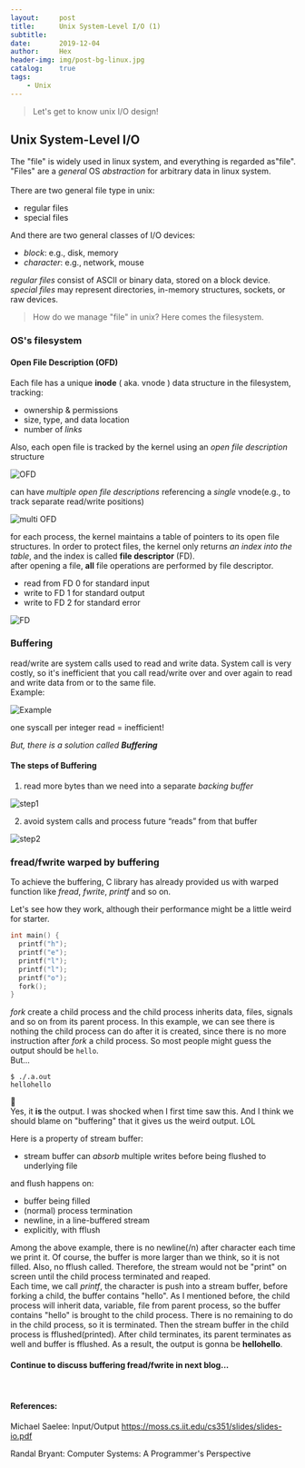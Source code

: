 ```yaml
---
layout:     post
title:      Unix System-Level I/O (1)
subtitle:   
date:       2019-12-04
author:     Hex
header-img: img/post-bg-linux.jpg
catalog:    true
tags:
    - Unix
---
```


> Let's get to know unix I/O design!

## Unix System-Level I/O

The "file" is widely used in linux system, and everything is regarded as"file". "Files" are a *general* OS *abstraction* for arbitrary data in linux system.   
<br> There are two general file type in unix:

- regular files
- special files

And there are two general classes of I/O devices:
- *block*: e.g., disk, memory
- *character*: e.g., network, mouse

*regular files* consist of ASCII or binary
data, stored on a block device.  
*special files* may represent directories, in-memory structures, sockets, or raw devices.


> How do we manage "file" in unix? Here comes the filesystem.

### OS's filesystem

#### Open File Description (OFD)
Each file has a unique **inode** ( aka. vnode ) data
structure in the filesystem, tracking:
- ownership & permissions
- size, type, and data location
- number of *links*

Also, each open file is tracked by the kernel using an *open file description* structure  

![OFD](https://tva1.sinaimg.cn/large/006tNbRwgy1g9nvxc8ztsj30hm06ygm1.jpg)

can have *multiple open file descriptions* referencing a *single* vnode(e.g., to track
separate read/write positions)

![multi OFD](https://tva1.sinaimg.cn/large/006tNbRwgy1g9nz1ddrkpj30ne0g2ta2.jpg)


for each process, the kernel maintains a table of pointers to its open file structures. In order to protect files, the kernel only returns *an index into the table*, and the index is called **file descriptor** (FD).   
after opening a file, **all** file operations are performed by file descriptor.

- read from FD 0 for standard input
- write to FD 1 for standard output
- write to FD 2 for standard error

![FD](https://tva1.sinaimg.cn/large/006tNbRwgy1g9nz711bbfj316i0mqada.jpg)


### Buffering

read/write are system calls used to read and write data. System call is very costly, so it's inefficient that you call read/write over and over again to read and write data from or to the same file.   
Example:

![Example](https://tva1.sinaimg.cn/large/006tNbRwgy1g9okf1q262j30y20omtbk.jpg)

one syscall per integer read = inefficient!

*But, there is a solution called **Buffering***

#### The steps of Buffering

1. read more bytes than we need into a separate *backing buffer*  

![step1](https://tva1.sinaimg.cn/large/006tNbRwgy1g9okjt89gzj30z60cgq3y.jpg)

2. avoid system calls and process future
“reads” from that buffer  

![step2](https://tva1.sinaimg.cn/large/006tNbRwgy1g9okpj8682j30tc0i4jsp.jpg)


### fread/fwrite warped by buffering

To achieve the buffering, C library has already provided us with warped function like *fread*, *fwrite*, *printf* and so on.

Let's see how they work, although their performance might be a little weird for starter.

```C
int main() {
  printf("h");
  printf("e");
  printf("l");
  printf("l");
  printf("o");
  fork();
}
```
*fork* create a child process and the child process inherits data, files, signals and so on from its parent process. In this example, we can see there is nothing the child process can do after it is created, since there is no more instruction after *fork* a child process. So most people might guess the output should be ```hello```.  
But...
```
$ ./.a.out
hellohello
```
🤬  
Yes, it **is** the output. I was shocked when I first time saw this. And I think we should blame on "buffering" that it gives us the weird output. LOL

Here is a property of stream buffer:

- stream buffer can *absorb* multiple writes
before being flushed to underlying file

and flush happens on:
- buffer being filled
- (normal) process termination
- newline, in a line-buffered stream
- explicitly, with fflush

Among the above example, there is no newline(/n) after character each time we print it. Of course, the buffer is more larger than we think, so it is not filled. Also, no fflush called. Therefore, the stream would not be "print" on screen until the child process terminated and reaped.   
Each time, we call *printf*, the character is push into a stream buffer, before forking a child, the buffer contains "hello". As I mentioned before, the child process will inherit data, variable, file from parent process, so the buffer contains "hello" is brought to the child process.
There is no remaining to do in the child process, so it is terminated. Then the stream buffer in the child process is fflushed(printed). After child terminates, its parent terminates as well and buffer is fflushed. As a result, the output is gonna be **hellohello**.

#### Continue to discuss buffering fread/fwrite in next blog...



<br>


#### References:
Michael Saelee: Input/Output  <https://moss.cs.iit.edu/cs351/slides/slides-io.pdf>

Randal Bryant: Computer Systems: A Programmer's Perspective
